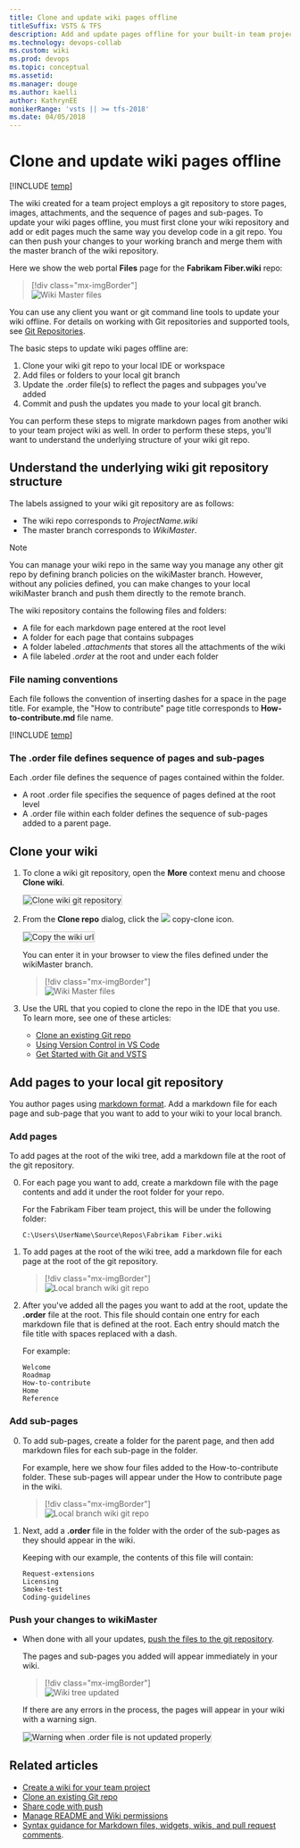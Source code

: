 ```yaml
---
title: Clone and update wiki pages offline
titleSuffix: VSTS & TFS 
description: Add and update pages offline for your built-in team project wiki in Visual Studio Team Services & Team Foundation Server 
ms.technology: devops-collab
ms.custom: wiki
ms.prod: devops
ms.topic: conceptual
ms.assetid:
ms.manager: douge
ms.author: kaelliauthor: KathrynEE
monikerRange: 'vsts || >= tfs-2018'
ms.date: 04/05/2018  
---
```


# Clone and update wiki pages offline

[!INCLUDE [temp](../_shared/version-vsts-tfs-2018.md)]

The wiki created for a team project employs a git repository to store pages, images, attachments, and the sequence of pages and sub-pages. To update your wiki pages offline, you must first clone your wiki repository and add or edit pages much the same way you develop code in a git repo. You can then push your changes to your working branch and merge them with the master branch of the wiki repository.

Here we show the web portal **Files** page for the **Fabrikam Fiber.wiki** repo:  

> [!div class="mx-imgBorder"]  
> ![Wiki Master files](_img/wiki/wikimaster-files.png)

You can use any client you want or git command line tools to update your wiki offline. For details on working with Git repositories and supported tools, see [Git Repositories](../git/index.md). 

The basic steps to update wiki pages offline are:
1. Clone your wiki git repo to your local IDE or workspace 
2. Add files or folders to your local git branch 
3. Update the .order file(s) to reflect the pages and subpages you've added 
4. Commit and push the updates you made to your local git branch.

You can perform these steps to migrate markdown pages from another wiki to your team project wiki as well. In order to perform these steps, you'll want to understand the underlying structure of your wiki git repo. 

## Understand the underlying wiki git repository structure

The labels assigned to your wiki git repository are as follows:  
- The wiki repo corresponds to *ProjectName.wiki*
- The master branch corresponds to *WikiMaster*.

> [!NOTE]  
> You can manage your wiki repo in the same way you manage any other git repo by defining branch policies on the wikiMaster branch. However, without any policies defined, you can make changes to your local wikiMaster branch and push them directly to the remote branch. 

The wiki repository contains the following files and folders:
- A file for each markdown page entered at the root level    
- A folder for each page that contains subpages  
- A folder labeled *.attachments* that stores all the attachments of the wiki  
- A file labeled *.order* at the root and under each folder  

### File naming conventions 

Each file follows the convention of inserting dashes for a space in the page title. For example, the "How to contribute" page title corresponds to **How-to-contribute.md** file name.  

[!INCLUDE [temp](./_shared/wiki-naming-conventions.md)]

### The .order file defines sequence of pages and sub-pages 

Each .order file defines the sequence of pages contained within the folder.

- A root .order file specifies the sequence of pages defined at the root level
- A .order file within each folder defines the sequence of sub-pages added to a parent page.


<a id="edit-wiki-offline"></a>

## Clone your wiki

1. To clone a wiki git repository, open the **More** context menu and choose **Clone wiki**.

	<img src="_img/wiki/clone-wiki.png" alt="Clone wiki git repository" style="border: 1px solid #C3C3C3;" />

2. From the **Clone repo** dialog, click the ![](../_img/icons/copy-clone-icon.png) copy-clone icon.  

	<img src="_img/wiki/clone-wiki-dialog.png" alt="Copy the wiki url" style="border: 1px solid #C3C3C3;" />

	You can enter it in your browser to view the files defined under  the wikiMaster branch.
 
	> [!div class="mx-imgBorder"]  
	> ![Wiki Master files](_img/wiki/work-offline-wikiMaster-files.png)   

3. Use the URL that you copied to clone the repo in the IDE that you use. To learn more, see one of these articles: 
	- [Clone an existing Git repo](../git/tutorial/clone.md) 
	- [Using Version Control in VS Code](https://code.visualstudio.com/docs/editor/versioncontrol)
	- [Get Started with Git and VSTS](../git/gitquickstart.md?view=vsts&tabs=visual-studio)


## Add pages to your local git repository

You author pages using [markdown format](../reference/markdown-guidance.md). Add a markdown file for each page and sub-page that you want to add to your wiki to your local branch. 

### Add pages

To add pages at the root of the wiki tree, add a markdown file at the root of the git repository.

0. For each page you want to add, create a markdown file with the page contents and add it under the root folder for your repo. 
 
	For the Fabrikam Fiber team project, this will be under the following folder:  

	`C:\Users\UserName\Source\Repos\Fabrikam Fiber.wiki`

0.  To add pages at the root of the wiki tree, add a markdown file for each page at the root of the git repository.

	> [!div class="mx-imgBorder"]  
	> ![Local branch wiki git repo](_img/wiki/add-pages.png)

2. After you've added all the pages you want to add at the root, update the **.order** file at the root. This file should contain one entry for each markdown file that is defined at the root. Each entry should match the file title with spaces replaced with a dash. 
 
	For example:  

	```
	Welcome 
	Roadmap  
	How-to-contribute  
	Home  
	Reference  
	```

### Add sub-pages 

0. To add sub-pages, create a folder for the parent page, and then add markdown files for each sub-page in the folder. 

	For example, here we show four files added to the How-to-contribute folder. These sub-pages will appear under the How to contribute page in the wiki. 

	> [!div class="mx-imgBorder"]  
	> ![Local branch wiki git repo](_img/wiki/add-sub-pages.png)

0. Next, add a **.order** file in the folder with the order of the sub-pages as they should appear in the wiki.
	 
	Keeping with our example, the contents of this file will contain: 

	```
	Request-extensions  
	Licensing  
	Smoke-test  
	Coding-guidelines  
	```

### Push your changes to wikiMaster

- When done with all your updates, [push the files to the git repository](../git/tutorial/pushing.md). 

	The pages and sub-pages you added will appear immediately in your  wiki.

	> [!div class="mx-imgBorder"]  
	> ![Wiki tree updated](_img/wiki/wiki-tree-updated-offline.png)

	If there are any errors in the process, the pages will appear in your wiki with a warning sign.

	<img src="_img/wiki/wiki-offline-order-warning.png" alt="Warning when .order file is not updated properly" style="border: 1px solid #C3C3C3;" />

## Related articles

- [Create a wiki for your team project](wiki-create-repo.md)
- [Clone an existing Git repo](../git/tutorial/clone.md)
- [Share code with push](../git/tutorial/pushing.md)
- [Manage README and Wiki permissions](manage-readme-wiki-permissions.md)
- [Syntax guidance for Markdown files, widgets, wikis, and pull request comments](../reference/markdown-guidance.md).


<!---

<img src="_img/wiki/wiki-repo-struct.png" alt="Wiki git repository structure" style="border: 1px solid #C3C3C3;" />
 
<img src="_img/wiki/wiki-offline-add-page.png" alt="Add page to wiki git repo" style="border: 1px solid #C3C3C3;" />

	<img src="_img/wiki/wiki-offline-update-order-subpages.png" alt="Update .ORDER file with the order of the sub-pages in the git repo" style="border: 1px solid #C3C3C3;" />

	<img src="_img/wiki/wiki-offline-updated.png" alt="Wiki pages appear after updating the pages offline" style="border: 1px solid #C3C3C3;" />

In the web portal, you can view the repo files based on the following URL: 
::: moniker range="vsts"
	`https://*AccountName*.visualstudio.com/DefaultCollection/*ProjectName*/_git/*ProjectName*.wiki`
::: moniker-end
::: moniker range=">= tfs-2018"
	`https://*ServerName*/DefaultCollection/*ProjectName*/_git/*ProjectName*.wiki`
::: moniker-end

1. Clone your wiki git repo to your local IDE or workspace 
2. Create a local git branch based on your wikiMaster branch 
3. Add files or folders to your local git branch 
4. Update the .ORDER file(s) to reflect the pages and subpages you've added 
5. Commit and push the updates you made to your local git branch
6. Create a pull request to merge your changes to the wikiMaster branch 
7. Approve the changes to complete the pull request.  

While that's a lot of steps, the main steps that are specific to updating a wiki is step 3. The rest follow the standard steps for updating a git repo.

-->  
